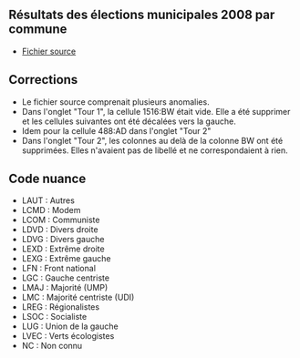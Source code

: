 ##  Résultats des élections municipales 2008 par commune

* [Fichier source](https://www.data.gouv.fr/fr/dataset/elections-municipales-2008-resultats-572150)

## Corrections
* Le fichier source comprenait plusieurs anomalies. 
* Dans l'onglet "Tour 1", la cellule 1516:BW était vide. Elle a été supprimer et les cellules suivantes ont été décalées vers la gauche.
* Idem pour la cellule 488:AD dans l'onglet "Tour 2"
* Dans l'onglet "Tour 2", les colonnes au delà de la colonne BW ont été supprimées. Elles n'avaient pas de libellé et ne correspondaient à rien. 

## Code nuance
* LAUT : Autres 
* LCMD : Modem  
* LCOM : Communiste 
* LDVD : Divers droite
* LDVG : Divers gauche
* LEXD : Extrême droite
* LEXG : Extrême gauche
* LFN : Front national
* LGC : Gauche centriste 
* LMAJ : Majorité (UMP)  
* LMC  : Majorité centriste (UDI) 
* LREG : Régionalistes
* LSOC : Socialiste
* LUG : Union de la gauche 
* LVEC : Verts écologistes 
* NC : Non connu 

